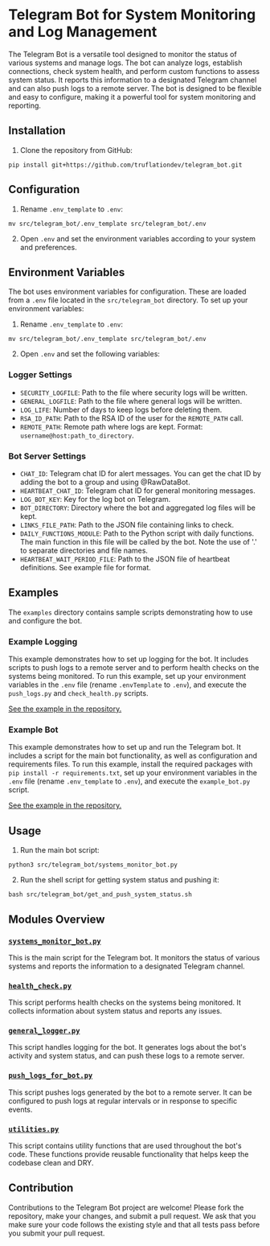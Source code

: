 # Telegram Bot for System Monitoring and Log Management

The Telegram Bot is a versatile tool designed to monitor the status of various systems and manage logs. The bot can analyze logs, establish connections, check system health, and perform custom functions to assess system status. It reports this information to a designated Telegram channel and can also push logs to a remote server. The bot is designed to be flexible and easy to configure, making it a powerful tool for system monitoring and reporting.

## Installation

1. Clone the repository from GitHub:

```
pip install git+https://github.com/truflationdev/telegram_bot.git

```



## Configuration

1. Rename `.env_template` to `.env`:

```
mv src/telegram_bot/.env_template src/telegram_bot/.env
```

2. Open `.env` and set the environment variables according to your system and preferences. 


## Environment Variables

The bot uses environment variables for configuration. These are loaded from a `.env` file located in the `src/telegram_bot` directory. To set up your environment variables:

1. Rename `.env_template` to `.env`:

```
mv src/telegram_bot/.env_template src/telegram_bot/.env
```

2. Open `.env` and set the following variables:

### Logger Settings

- `SECURITY_LOGFILE`: Path to the file where security logs will be written.
- `GENERAL_LOGFILE`: Path to the file where general logs will be written.
- `LOG_LIFE`: Number of days to keep logs before deleting them.
- `RSA_ID_PATH`: Path to the RSA ID of the user for the `REMOTE_PATH` call.
- `REMOTE_PATH`: Remote path where logs are kept. Format: `username@host:path_to_directory`.

### Bot Server Settings

- `CHAT_ID`: Telegram chat ID for alert messages. You can get the chat ID by adding the bot to a group and using @RawDataBot.
- `HEARTBEAT_CHAT_ID`: Telegram chat ID for general monitoring messages.
- `LOG_BOT_KEY`: Key for the log bot on Telegram.
- `BOT_DIRECTORY`: Directory where the bot and aggregated log files will be kept.
- `LINKS_FILE_PATH`: Path to the JSON file containing links to check.
- `DAILY_FUNCTIONS_MODULE`: Path to the Python script with daily functions. The main function in this file will be called by the bot. Note the use of '.' to separate directories and file names.
- `HEARTBEAT_WAIT_PERIOD_FILE`: Path to the JSON file of heartbeat definitions. See example file for format.


## Examples

The `examples` directory contains sample scripts demonstrating how to use and configure the bot.

### Example Logging

This example demonstrates how to set up logging for the bot. It includes scripts to push logs to a remote server and to perform health checks on the systems being monitored. To run this example, set up your environment variables in the `.env` file (rename `.envTemplate` to `.env`), and execute the `push_logs.py` and `check_health.py` scripts.

[See the example in the repository.](https://github.com/truflationdev/telegram_bot/tree/main/examples/example_logging)

### Example Bot

This example demonstrates how to set up and run the Telegram bot. It includes a script for the main bot functionality, as well as configuration and requirements files. To run this example, install the required packages with `pip install -r requirements.txt`, set up your environment variables in the `.env` file (rename `.env_template` to `.env`), and execute the `example_bot.py` script.

[See the example in the repository.](https://github.com/truflationdev/telegram_bot/tree/main/examples/example_bot)


## Usage

1. Run the main bot script:

```
python3 src/telegram_bot/systems_monitor_bot.py
```

2. Run the shell script for getting system status and pushing it:

```
bash src/telegram_bot/get_and_push_system_status.sh
```

## Modules Overview

### [`systems_monitor_bot.py`](https://github.com/truflationdev/telegram_bot/blob/main/src/telegram_bot/systems_monitor_bot.py)

This is the main script for the Telegram bot. It monitors the status of various systems and reports the information to a designated Telegram channel.

### [`health_check.py`](https://github.com/truflationdev/telegram_bot/blob/main/src/telegram_bot/health_check.py)

This script performs health checks on the systems being monitored. It collects information about system status and reports any issues.

### [`general_logger.py`](https://github.com/truflationdev/telegram_bot/blob/main/src/telegram_bot/general_logger.py)

This script handles logging for the bot. It generates logs about the bot's activity and system status, and can push these logs to a remote server.

### [`push_logs_for_bot.py`](https://github.com/truflationdev/telegram_bot/blob/main/src/telegram_bot/push_logs_for_bot.py)

This script pushes logs generated by the bot to a remote server. It can be configured to push logs at regular intervals or in response to specific events.

### [`utilities.py`](https://github.com/truflationdev/telegram_bot/blob/main/src/telegram_bot/utilities.py)

This script contains utility functions that are used throughout the bot's code. These functions provide reusable functionality that helps keep the codebase clean and DRY.

## Contribution

Contributions to the Telegram Bot project are welcome! Please fork the repository, make your changes, and submit a pull request. We ask that you make sure your code follows the existing style and that all tests pass before you submit your pull request.
